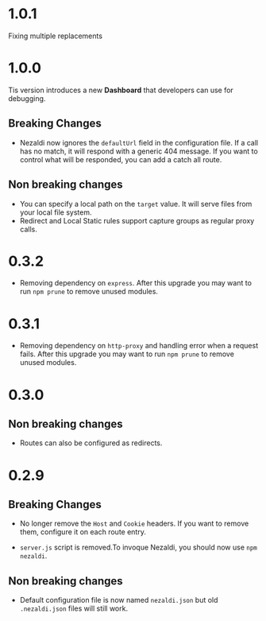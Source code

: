 # 1.0.1

Fixing multiple replacements

# 1.0.0

Tis version introduces a new **Dashboard** that developers can use for debugging.

## Breaking Changes

* Nezaldi now ignores the `defaultUrl` field in the configuration file. If a call has no match, it will respond with a generic 404 message.
If you want to control what will be responded, you can add a catch all route.

## Non breaking changes

* You can specify a local path on the `target` value. It will serve files from your local file system.
* Redirect and Local Static rules support capture groups as regular proxy calls.


# 0.3.2

* Removing dependency on `express`.
After this upgrade you may want to run `npm prune` to remove unused modules.

# 0.3.1

* Removing dependency on `http-proxy` and handling error when a request fails.
After this upgrade you may want to run `npm prune` to remove unused modules.

# 0.3.0

## Non breaking changes

* Routes can also be configured as redirects.

# 0.2.9

## Breaking Changes

* No longer remove the `Host` and `Cookie` headers. If you want to remove them, configure it on each route entry.

* `server.js` script is removed.To invoque Nezaldi, you should now use `npm nezaldi`.

## Non breaking changes

* Default configuration file is now named `nezaldi.json` but old `.nezaldi.json` files will still work.
